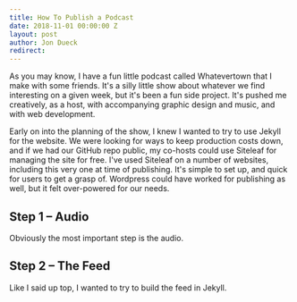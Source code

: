 ```yaml
---
title: How To Publish a Podcast
date: 2018-11-01 00:00:00 Z
layout: post
author: Jon Dueck
redirect: 
---
```


As you may know, I have a fun little podcast called Whatevertown that I make with some friends. It's a silly little show about whatever we find interesting on a given week, but it's been a fun side project. It's pushed me creatively, as a host, with accompanying graphic design and music, and with web development.

Early on into the planning of the show, I knew I wanted to try to use Jekyll for the website. We were looking for ways to keep production costs down, and if we had our GitHub repo public, my co-hosts could use Siteleaf for managing the site for free. I've used Siteleaf on a number of websites, including this very one at time of publishing. It's simple to set up, and quick for users to get a grasp of. Wordpress could have worked for publishing as well, but it felt over-powered for our needs.

## Step 1 – Audio
Obviously the most important step is the audio.

## Step 2 – The Feed
Like I said up top, I wanted to try to build the feed in Jekyll.
